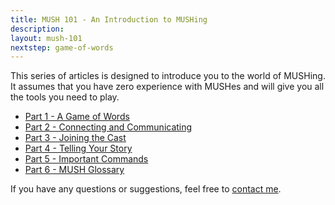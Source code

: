 ```yaml
---
title: MUSH 101 - An Introduction to MUSHing
description:
layout: mush-101
nextstep: game-of-words
---
```


This series of articles is designed to introduce you to the world of MUSHing.  It assumes that you have zero experience with MUSHes and will give you all the tools you need to play.

* [Part 1 - A Game of Words](/mush-101/game-of-words)
* [Part 2 - Connecting and Communicating](/mush-101/connecting-and-commo)
* [Part 3 - Joining the Cast](/mush-101/joining-the-cast)
* [Part 4 - Telling Your Story](/mush-101/telling-your-story)
* [Part 5 - Important Commands](/mush-101/important-commands)
* [Part 6 - MUSH Glossary](/mush-101/mush-glossary)

If you have any questions or suggestions, feel free to [contact me](/feedback).
